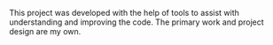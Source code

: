 This project was developed with the help of tools to assist with understanding and improving the code. The primary work and project design are my own.
